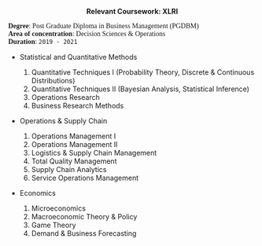 <p align="center">
  <b>Relevant Coursework: XLRI</b><br/>
</p>

<span style="font-family:Garamond;">**Degree**: Post Graduate Diploma in Business Management (PGDBM)<br/>**Area of concentration**: Decision Sciences & Operations<br/>**Duration**: `2019 - 2021`<br/></span>



- Statistical and Quantitative Methods
  1. Quantitative Techniques I (Probability Theory, Discrete & Continuous Distributions)
  2. Quantitative Techniques II (Bayesian Analysis, Statistical Inference)
  3. Operations Research
  4. Business Research Methods


- Operations & Supply Chain
  1. Operations Management I
  2. Operations Management II
  4. Logistics & Supply Chain Management
  5. Total Quality Management
  6. Supply Chain Analytics
  7. Service Operations Management



- Economics
  1. Microeconomics
  2. Macroeconomic Theory & Policy
  3. Game Theory
  4. Demand & Business Forecasting
